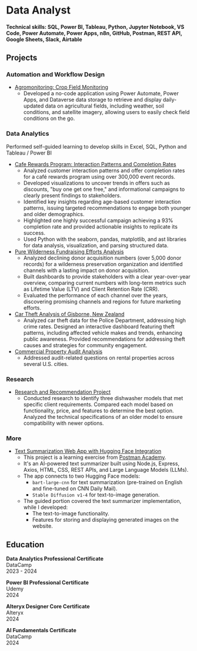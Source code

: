 # Data Analyst

#### Technical skills: SQL, Power BI, Tableau, Python, Jupyter Notebook, VS Code, Power Automate, Power Apps, n8n, GitHub, Postman, REST API, Google Sheets, Slack, Airtable

## Projects

### Automation and Workflow Design
  * [Agromonitoring: Crop Field Monitoring](https://github.com/K-Bloch/agromonitoring)
    * Developed a no-code application using Power Automate, Power Apps, and Dataverse data storage to retrieve and display daily-updated data on agricultural fields, including weather, soil conditions, and satellite imagery, allowing users to easily check field conditions on the go.

### Data Analytics

Performed self-guided learning to develop skills in Excel, SQL, Python and Tableau / Power BI
  * [Cafe Rewards Program: Interaction Patterns and Completion Rates](https://github.com/K-Bloch/cafe-rewards-offers-analysis)
    * Analyzed customer interaction patterns and offer completion rates for a café rewards program using over 300,000 event records.
    * Developed visualizations to uncover trends in offers such as discounts, "buy one get one free," and informational campaigns to clearly present findings to stakeholders.
    * Identified key insights regarding age-based customer interaction patterns, issuing targeted recommendations to engage both younger and older demographics.
    * Highlighted one highly successful campaign achieving a 93% completion rate and provided actionable insights to replicate its success.
    * Used Python with the seaborn, pandas, matplotlib, and ast libraries for data analysis, visualization, and parsing structured data.
  * [Pure Wilderness Fundraising Efforts Analysis](https://github.com/K-Bloch/pure-wilderness-fundraising-insights)
    * Analyzed declining donor acquisition numbers (over 5,000 donor records) for a wilderness preservation organization and identified channels with a lasting impact on donor acquisition.
    * Built dashboards to provide stakeholders with a clear year-over-year overview, comparing current numbers with long-term metrics such as Lifetime Value (LTV) and Client Retention Rate (CRR).
    * Evaluated the performance of each channel over the years, discovering promising channels and regions for future marketing efforts.
  * [Car Theft Analysis of Gisborne, New Zealand](https://github.com/K-Bloch/car-theft-analysis)
    * Analyzed car theft data for the Police Department, addressing high crime rates. Designed an interactive dashboard featuring theft patterns, including affected vehicle makes and trends, enhancing public awareness. Provided recommendations for addressing theft causes and strategies for community engagement.
  * [Commercial Property Audit Analysis](https://github.com/K-Bloch/commercial-property-audit-analysis)
    * Addressed audit-related questions on rental properties across several U.S. cities.

### Research
  * [Research and Recommendation Project](https://github.com/K-Bloch/research-and-recommendation-project)
    * Conducted research to identify three dishwasher models that met specific client requirements. Compared each model based on functionality, price, and features to determine the best option. Analyzed the technical specifications of an older model to ensure compatibility with newer options.

### More
  * [Text Summarization Web App with Hugging Face Integration](https://replit.com/@karolinabloch/AI-Text-Summarizer-App-final)
    * This project is a learning exercise from [Postman Academy](https://www.postman.com/postman-student-programs/ai-text-summarizer-with-node-js-and-hugging-face-api/overview).
    * It's an AI-powered text summarizer built using Node.js, Express, Axios, HTML, CSS, REST APIs, and Large Language Models (LLMs).
    * The app connects to two Hugging Face models:
      * `bart-large-cnn` for text summarization (pre-trained on English and fine-tuned on CNN Daily Mail).
      * `Stable Diffusion v1-4` for text-to-image generation.
    * The guided portion covered the text summarizer implementation, while I developed:
      * The text-to-image functionality.
      * Features for storing and displaying generated images on the website.
   
## Education   
  **Data Analytics Professional Certificate**   
   DataCamp  
   2023 - 2024

  **Power BI Professional Certificate**   
   Udemy  
   2024  

  **Alteryx Designer Core Certificate**     
    Alteryx    
    2024

  **AI Fundamentals Certificate**    
    DataCamp   
    2024
